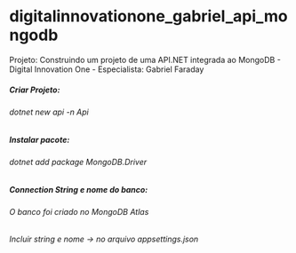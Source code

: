 # digitalinnovationone_gabriel_api_mongodb
Projeto: Construindo um projeto de uma API.NET integrada ao MongoDB - Digital Innovation One - Especialista: Gabriel Faraday

##### Criar Projeto:
###### dotnet new api -n Api

##### Instalar pacote:
###### dotnet add package MongoDB.Driver

##### Connection String e nome do banco:
###### O banco foi criado no MongoDB Atlas
###### Incluir string e nome -> no arquivo appsettings.json

